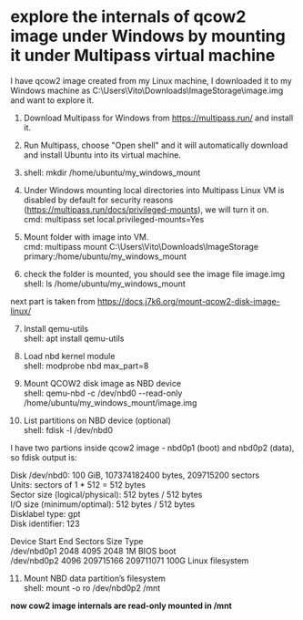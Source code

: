 # explore the internals of qcow2 image under Windows by mounting it under Multipass virtual machine

I have qcow2 image created from my Linux machine, I downloaded it to my Windows machine as C:\Users\Vito\Downloads\ImageStorage\image.img and want to explore it.

1. Download Multipass for Windows from https://multipass.run/ and install it.

2. Run Multipass, choose "Open shell" and it will automatically download and install Ubuntu into its virtual machine.

3. shell: mkdir /home/ubuntu/my_windows_mount

4. Under Windows mounting local directories into Multipass Linux VM is disabled by default for security reasons (https://multipass.run/docs/privileged-mounts), we will turn it on.</br>
cmd: multipass set local.privileged-mounts=Yes

5. Mount folder with image into VM.</br>
cmd: multipass mount C:\Users\Vito\Downloads\ImageStorage primary:/home/ubuntu/my_windows_mount

6. check the folder is mounted, you should see the image file image.img</br>
shell: ls /home/ubuntu/my_windows_mount

next part is taken from https://docs.j7k6.org/mount-qcow2-disk-image-linux/

7. Install qemu-utils</br>
shell: apt install qemu-utils

8. Load nbd kernel module</br>
shell: modprobe nbd max_part=8

9. Mount QCOW2 disk image as NBD device</br>
shell: qemu-nbd -c /dev/nbd0 --read-only /home/ubuntu/my_windows_mount/image.img

10. List partitions on NBD device (optional)</br>
shell: fdisk -l /dev/nbd0

I have two partions inside qcow2 image - nbd0p1 (boot) and nbd0p2 (data), so fdisk output is:</br>

Disk /dev/nbd0: 100 GiB, 107374182400 bytes, 209715200 sectors</br>
Units: sectors of 1 * 512 = 512 bytes</br>
Sector size (logical/physical): 512 bytes / 512 bytes</br>
I/O size (minimum/optimal): 512 bytes / 512 bytes</br>
Disklabel type: gpt</br>
Disk identifier: 123</br>

Device      Start       End   Sectors  Size Type</br>
/dev/nbd0p1  2048      4095      2048    1M BIOS boot</br>
/dev/nbd0p2  4096 209715166 209711071  100G Linux filesystem</br>

11. Mount NBD data partition’s filesystem</br>
shell: mount -o ro /dev/nbd0p2 /mnt

**now cow2 image internals are read-only mounted in /mnt**
